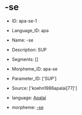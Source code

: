 # -se

* ID: apa-se-1 
* Language_ID: apa 
* Name: -se 
* Description: SUP 
* Segments: [] 
* Morpheme_ID: apa-se 
* Parameter_ID: ['SUP'] 
* Source: ['koehn1986apalai[77]'] 

* language: <a href='/data/languages/apa'>Apalaí</a>
* morpheme: <a href='/data/morphemes/apa-se'>-se</a>